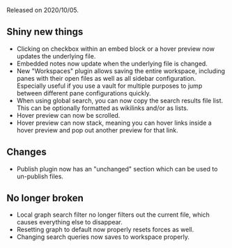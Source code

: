 Released on 2020/10/05.

## Shiny new things


- Clicking on checkbox within an embed block or a hover preview now updates the underlying file.
- Embedded notes now update when the underlying file is changed.
- New "Workspaces" plugin allows saving the entire workspace, including panes with their open files as well as all sidebar configuration. Especially useful if you use a vault for multiple purposes to jump between different pane configurations quickly.
- When using global search, you can now copy the search results file list. This can be optionally formatted as wikilinks and/or as lists.
- Hover preview can now be scrolled.
- Hover preview can now stack, meaning you can hover links inside a hover preview and pop out another preview for that link.

## Changes

- Publish plugin now has an "unchanged" section which can be used to un-publish files.

## No longer broken

- Local graph search filter no longer filters out the current file, which causes everything else to disappear.
- Resetting graph to default now properly resets forces as well.
- Changing search queries now saves to workspace properly.
